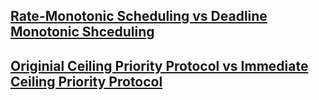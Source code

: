 ## [Rate-Monotonic Scheduling vs Deadline Monotonic Shceduling](RMSvsDMS.md)

## [Originial Ceiling Priority Protocol vs Immediate Ceiling Priority Protocol](OCPPvsICPP.md)
